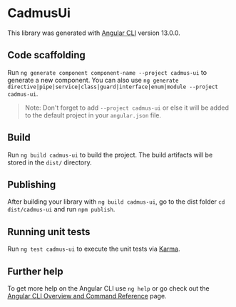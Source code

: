 # CadmusUi

This library was generated with [Angular CLI](https://github.com/angular/angular-cli) version 13.0.0.

## Code scaffolding

Run `ng generate component component-name --project cadmus-ui` to generate a new component. You can also use `ng generate directive|pipe|service|class|guard|interface|enum|module --project cadmus-ui`.
> Note: Don't forget to add `--project cadmus-ui` or else it will be added to the default project in your `angular.json` file. 

## Build

Run `ng build cadmus-ui` to build the project. The build artifacts will be stored in the `dist/` directory.

## Publishing

After building your library with `ng build cadmus-ui`, go to the dist folder `cd dist/cadmus-ui` and run `npm publish`.

## Running unit tests

Run `ng test cadmus-ui` to execute the unit tests via [Karma](https://karma-runner.github.io).

## Further help

To get more help on the Angular CLI use `ng help` or go check out the [Angular CLI Overview and Command Reference](https://angular.io/cli) page.
